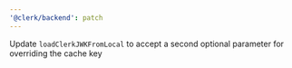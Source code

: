 ```yaml
---
'@clerk/backend': patch
---
```


Update `loadClerkJWKFromLocal` to accept a second optional parameter for overriding the cache key
